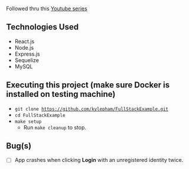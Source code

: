 Followed thru this [Youtube series](https://www.youtube.com/watch?v=Hl7diL7SFw8&list=PLpPqplz6dKxUaZ630TY1BFIo5nP-_x-nL)

## Technologies Used
- React.js
- Node.js
- Express.js
- Sequelize
- MySQL

## Executing this project (make sure Docker is installed on testing machine)
- <code>git clone https://github.com/kylepham/FullStackExample.git</code>
- <code>cd FullStackExample</code>
- <code>make setup</code> 
    - Run <code>make cleanup</code> to stop.

## Bug(s)
- [ ] App crashes when clicking <b>Login</b> with an unregistered identity twice.

